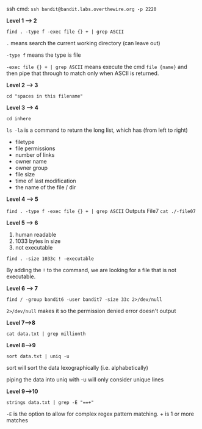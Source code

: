 ssh cmd: `ssh bandit@bandit.labs.overthewire.org -p 2220`

**Level 1 --> 2**

`find . -type f -exec file {} + | grep ASCII`

`.` means search the current working directory (can leave out)

`-type f` means the type is file

`-exec file {} + | grep ASCII` means execute the cmd `file {name}` and then pipe that through to match only when ASCII is returned.

**Level 2 --> 3**

`cd "spaces in this filename"`

**Level 3 --> 4**

`cd inhere`

`ls -la` is a command to return the long list, which has (from left to right)

- filetype
- file permissions
- number of links
- owner name
- owner group
- file size
- time of last modification
- the name of the file / dir

**Level 4 --> 5**

`find . -type f -exec file {} + | grep ASCII`
Outputs File7
`cat ./-file07`

**Level 5 --> 6**

1. human readable
2. 1033 bytes in size
3. not executable

`find . -size 1033c ! -executable`

By adding the `!` to the command, we are looking for a file that is not executable.

**Level 6 --> 7**

`find / -group bandit6 -user bandit7 -size 33c 2>/dev/null`

`2>/dev/null` makes it so the permission denied error doesn't output

**Level 7-->8**

`cat data.txt | grep millionth`

**Level 8-->9**

`sort data.txt | uniq -u`

sort will sort the data lexographically (i.e. alphabetically)

piping the data into uniq with -u will only consider unique lines

**Level 9-->10**

`strings data.txt | grep -E "==+"`

`-E` is the option to allow for complex regex pattern matching. + is 1 or more matches
